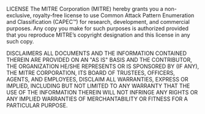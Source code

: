 LICENSE
The MITRE Corporation (MITRE) hereby grants you a non-exclusive, royalty-free license to use Common Attack Pattern Enumeration and Classification (CAPEC™) for research, development, and commercial purposes. Any copy you make for such purposes is authorized provided that you reproduce MITRE’s copyright designation and this license in any such copy.

DISCLAIMERS
ALL DOCUMENTS AND THE INFORMATION CONTAINED THEREIN ARE PROVIDED ON AN "AS IS" BASIS AND THE CONTRIBUTOR, THE ORGANIZATION HE/SHE REPRESENTS OR IS SPONSORED BY (IF ANY), THE MITRE CORPORATION, ITS BOARD OF TRUSTEES, OFFICERS, AGENTS, AND EMPLOYEES, DISCLAIM ALL WARRANTIES, EXPRESS OR IMPLIED, INCLUDING BUT NOT LIMITED TO ANY WARRANTY THAT THE USE OF THE INFORMATION THEREIN WILL NOT INFRINGE ANY RIGHTS OR ANY IMPLIED WARRANTIES OF MERCHANTABILITY OR FITNESS FOR A PARTICULAR PURPOSE.

